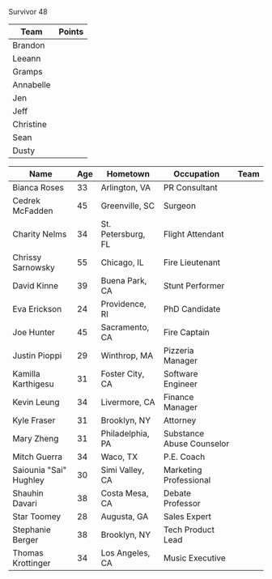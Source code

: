 Survivor 48

|Team|Points|
| -------- | -------- |
| Brandon |  | 
| Leeann |  | 
| Gramps |  | 
| Annabelle |  |
| Jen |  |
| Jeff |  |
| Christine |  |
| Sean | |
| Dusty | |


| Name | Age | Hometown | Occupation | Team |
| -------- | -------- | -------- | -------- | ----- |
|Bianca Roses|33|Arlington, VA|PR Consultant|
|Cedrek McFadden|45|Greenville, SC|Surgeon|
|Charity Nelms|34|St. Petersburg, FL|Flight Attendant|
|Chrissy Sarnowsky|55|Chicago, IL|Fire Lieutenant|
|David Kinne|39|Buena Park, CA|Stunt Performer|
|Eva Erickson|24|Providence, RI|PhD Candidate|
|Joe Hunter|45|Sacramento, CA|Fire Captain|
|Justin Pioppi|29|Winthrop, MA|Pizzeria Manager|
|Kamilla Karthigesu|31|Foster City, CA|Software Engineer|
|Kevin Leung|34|Livermore, CA|Finance Manager|
|Kyle Fraser|31|Brooklyn, NY|Attorney|
|Mary Zheng|31|Philadelphia, PA|Substance Abuse Counselor|
|Mitch Guerra|34|Waco, TX|P.E. Coach|
|Saiounia "Sai" Hughley|30|Simi Valley, CA|Marketing Professional|
|Shauhin Davari|38|Costa Mesa, CA|Debate Professor
|Star Toomey|28|Augusta, GA|Sales Expert|
|Stephanie Berger|38|Brooklyn, NY|Tech Product Lead|
|Thomas Krottinger|34|Los Angeles, CA|Music Executive|
